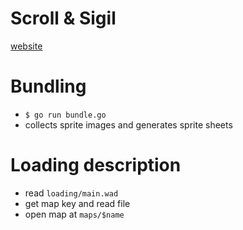 # Scroll & Sigil

[website](https://scrollandsigil.com)

# Bundling

- `$ go run bundle.go`
- collects sprite images and generates sprite sheets

# Loading description

- read `loading/main.wad`
- get map key and read file
- open map at `maps/$name`
